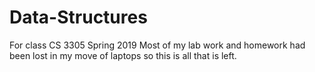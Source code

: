 # Data-Structures
For class CS 3305 Spring 2019
Most of my lab work and homework had been lost in my move of laptops so this is all that is left.
